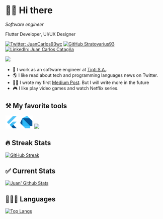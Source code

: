# 👋🏽 Hi there
*Software engineer*

Flutter Developer, UI/UX Designer

[![Twitter: JuanCarlos93wc](https://img.shields.io/twitter/follow/JuanCarlos93wc?style=social)](https://twitter.com/JuanCarlos93wc) [![GitHub Stratovarius93](https://img.shields.io/github/followers/Stratovarius93?label=follow&style=social)](https://github.com/stratovarius93) [![LinkedIn: Juan Carlos Catagña](https://img.shields.io/badge/LinkedIn-JuanCarlosCatagna-blue?style=flat&logo=linkedin&llabelColor=blue)](https://www.linkedin.com/in/juan-carlos-catagña-ab8b69191/)

<img height="42" src="https://media.licdn.com/dms/image/D4E0BAQH1sTwYuEan8w/company-logo_200_200/0/1706731733210/tipti_sa_logo?e=1729728000&v=beta&t=pSt96238XY33Ae0a3AxAdZ_F_OcN-ot1-DKErbc17Sc">

- 🦖  I work as an software engineer at [Tipti S.A.](https://tipti.market).
- 🌎 I like read about tech and programming languages news on Twitter.
- ✍🏽 I wrote my first [Medium Post](https://medium.com/@www-warcry/instalar-flutter-sin-android-studio-en-arch-linux-o-manjaro-f44820f76dbe). But I will write more in the future
- 🎮 I like play video games and watch Netflix series.

## ⚒️ My favorite tools

<code><img height="42" src="https://raw.githubusercontent.com/github/explore/80688e429a7d4ef2fca1e82350fe8e3517d3494d/topics/flutter/flutter.png"></code> <code><img height="42" src="https://raw.githubusercontent.com/github/explore/80688e429a7d4ef2fca1e82350fe8e3517d3494d/topics/dart/dart.png"></code> <code><img height="42" src="https://cdn-icons-png.flaticon.com/512/732/732250.png"></code>
## 🔥  Streak Stats
[![GitHub Streak](http://github-readme-streak-stats.herokuapp.com?user=Stratovarius93&mode=weekly&fire=FFCC00&ring=467EE5&currStreakLabel=467EE5)](https://github.com/stratovarius93)
## ✅  Current Stats
[![Juan' Github Stats](https://github-readme-stats.vercel.app/api?username=stratovarius93&count_private=true&theme=default&show_icons=true)](https://github.com/stratovarius93)
## 👨🏽‍💻  Languages
[![Top Langs](https://github-readme-stats.vercel.app/api/top-langs/?username=Stratovarius93)](https://github.com/stratovarius93)

